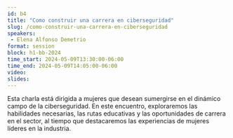 ```yaml
---
id: b4
title: "Como construir una carrera en ciberseguridad"
slug: /como-construir-una-carrera-en-ciberseguridad
speakers:
 - Elena Alfonso Demetrio
format: session
block: h1-bb-2024
time_start: 2024-05-09T13:30:00-06:00
time_end: 2024-05-09T14:05:00-06:00
video:
slides:
---
```


Esta charla está dirigida a mujeres que desean sumergirse en el dinámico campo de la ciberseguridad. En este encuentro, exploraremos las habilidades necesarias, las rutas educativas y las oportunidades de carrera en el sector, al tiempo que destacaremos las experiencias de mujeres líderes en la industria.